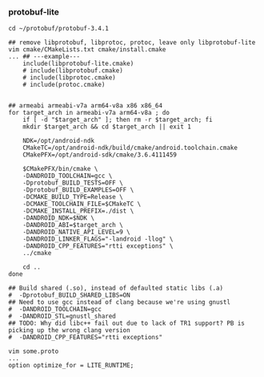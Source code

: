 
### protobuf-lite

    cd ~/protobuf/protobuf-3.4.1

    ## remove libprotobuf, libprotoc, protoc, leave only libprotobuf-lite
    vim cmake/CMakeLists.txt cmake/install.cmake
    ... ## ---example---
        include(libprotobuf-lite.cmake)
        # include(libprotobuf.cmake)
        # include(libprotoc.cmake)
        # include(protoc.cmake)


    ## armeabi armeabi-v7a arm64-v8a x86 x86_64
    for target_arch in armeabi-v7a arm64-v8a ; do
        if [ -d "$target_arch" ]; then rm -r $target_arch; fi
        mkdir $target_arch && cd $target_arch || exit 1

        NDK=/opt/android-ndk
        CMakeTC=/opt/android-ndk/build/cmake/android.toolchain.cmake
        CMakePFX=/opt/android-sdk/cmake/3.6.4111459

        $CMakePFX/bin/cmake \
        -DANDROID_TOOLCHAIN=gcc \
        -Dprotobuf_BUILD_TESTS=OFF \
        -Dprotobuf_BUILD_EXAMPLES=OFF \
        -DCMAKE_BUILD_TYPE=Release \
        -DCMAKE_TOOLCHAIN_FILE=$CMakeTC \
        -DCMAKE_INSTALL_PREFIX=./dist \
        -DANDROID_NDK=$NDK \
        -DANDROID_ABI=$target_arch \
        -DANDROID_NATIVE_API_LEVEL=9 \
        -DANDROID_LINKER_FLAGS="-landroid -llog" \
        -DANDROID_CPP_FEATURES="rtti exceptions" \
        ../cmake

        cd ..
    done 

    ## Build shared (.so), instead of defaulted static libs (.a)
    #  -Dprotobuf_BUILD_SHARED_LIBS=ON
    ## Need to use gcc instead of clang because we're using gnustl
    #  -DANDROID_TOOLCHAIN=gcc
    #  -DANDROID_STL=gnustl_shared
    ## TODO: Why did libc++ fail out due to lack of TR1 support? PB is picking up the wrong clang version
    #  -DANDROID_CPP_FEATURES="rtti exceptions"

    vim some.proto
    ...
    option optimize_for = LITE_RUNTIME;

